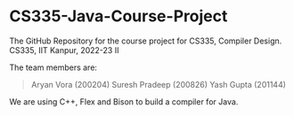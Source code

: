 # CS335-Java-Course-Project
 The GitHub Repository for the course project for CS335, Compiler Design.
 CS335, IIT Kanpur, 2022-23 II
 
 The team members are:
 > Aryan Vora (200204)
 > Suresh Pradeep (200826)
 > Yash Gupta (201144)
 
 We are using C++, Flex and Bison to build a compiler for Java.
